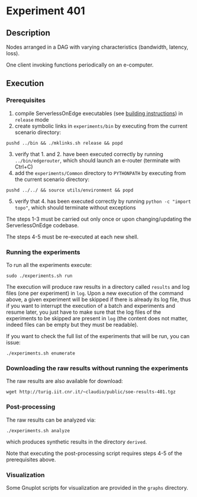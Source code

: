 # Experiment 401

## Description

Nodes arranged in a DAG with varying characteristics (bandwidth, latency, loss).

One client invoking functions periodically on an e-computer.

## Execution

### Prerequisites

1. compile ServerlessOnEdge executables (see [building instructions](../../docs/BUILDING.md)) in `release` mode
2. create symbolic links in `experiments/bin` by executing from the current scenario directory:

```
pushd ../bin && ./mklinks.sh release && popd
```

3. verify that 1. and 2. have been executed correctly by running `../bin/edgerouter`, which should launch an e-router (terminate with Ctrl+C)
4. add the `experiments/Common` directory to `PYTHONPATH` by executing from the current scenario directory:

```
pushd ../../ && source utils/environment && popd
```

5. verify that 4. has been executed correctly by running `python -c "import topo"`, which should terminate without exceptions

The steps 1-3 must be carried out only once or upon changing/updating the ServerlessOnEdge codebase.

The steps 4-5 must be re-executed at each new shell.

### Running the experiments

To run all the experiments execute:

```
sudo ./experiments.sh run
```

The execution will produce raw results in a directory called `results` and log files (one per experiment) in `log`.
Upon a new execution of the command above, a given experiment will be skipped if there is already its log file, thus if you want to interrupt the execution of a batch and experiments and resume later, you just have to make sure that the log files of the experiments to be skipped are present in `log` (the content does not matter, indeed files can be empty but they must be readable).

If you want to check the full list of the experiments that will be run, you can issue:

```
./experiments.sh enumerate
```

### Downloading the raw results without running the experiments

The raw results are also available for download:

```
wget http://turig.iit.cnr.it/~claudio/public/soe-results-401.tgz
```

### Post-processing

The raw results can be analyzed via:

```
./experiments.sh analyze
```

which produces synthetic results in the directory `derived`.

Note that executing the post-processing script requires steps 4-5 of the prerequisites above.

### Visualization

Some Gnuplot scripts for visualization are provided in the `graphs` directory.
